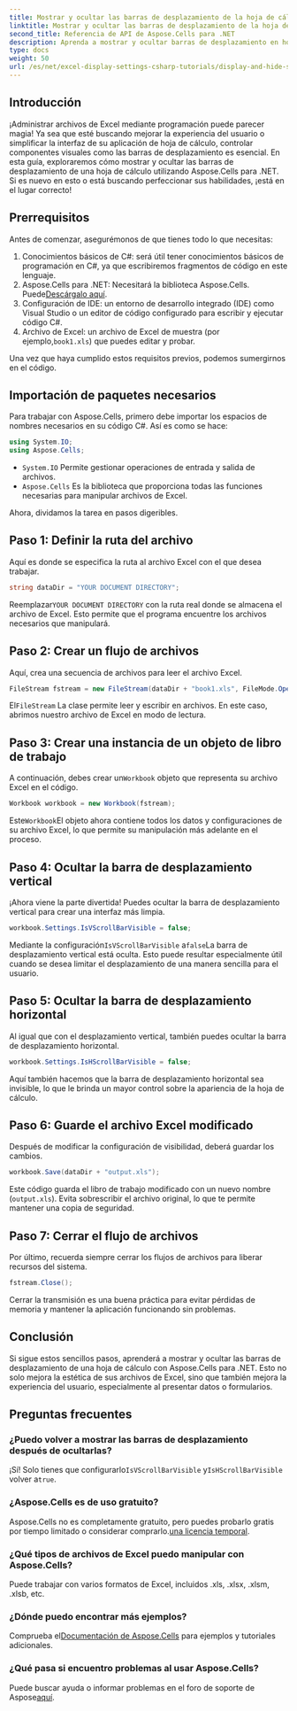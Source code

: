 ```yaml
---
title: Mostrar y ocultar las barras de desplazamiento de la hoja de cálculo
linktitle: Mostrar y ocultar las barras de desplazamiento de la hoja de cálculo
second_title: Referencia de API de Aspose.Cells para .NET
description: Aprenda a mostrar y ocultar barras de desplazamiento en hojas de cálculo de Excel usando Aspose.Cells para .NET con este tutorial detallado y fácil de seguir.
type: docs
weight: 50
url: /es/net/excel-display-settings-csharp-tutorials/display-and-hide-scroll-bars-of-worksheet/
---
```

## Introducción

¡Administrar archivos de Excel mediante programación puede parecer magia! Ya sea que esté buscando mejorar la experiencia del usuario o simplificar la interfaz de su aplicación de hoja de cálculo, controlar componentes visuales como las barras de desplazamiento es esencial. En esta guía, exploraremos cómo mostrar y ocultar las barras de desplazamiento de una hoja de cálculo utilizando Aspose.Cells para .NET. Si es nuevo en esto o está buscando perfeccionar sus habilidades, ¡está en el lugar correcto!

## Prerrequisitos

Antes de comenzar, asegurémonos de que tienes todo lo que necesitas:

1. Conocimientos básicos de C#: será útil tener conocimientos básicos de programación en C#, ya que escribiremos fragmentos de código en este lenguaje.
2.  Aspose.Cells para .NET: Necesitará la biblioteca Aspose.Cells. Puede[Descárgalo aquí](https://releases.aspose.com/cells/net/).
3. Configuración de IDE: un entorno de desarrollo integrado (IDE) como Visual Studio o un editor de código configurado para escribir y ejecutar código C#.
4.  Archivo de Excel: un archivo de Excel de muestra (por ejemplo,`book1.xls`) que puedes editar y probar.

Una vez que haya cumplido estos requisitos previos, podemos sumergirnos en el código.

## Importación de paquetes necesarios

Para trabajar con Aspose.Cells, primero debe importar los espacios de nombres necesarios en su código C#. Así es como se hace:

```csharp
using System.IO;
using Aspose.Cells;
```

- `System.IO` Permite gestionar operaciones de entrada y salida de archivos.
- `Aspose.Cells` Es la biblioteca que proporciona todas las funciones necesarias para manipular archivos de Excel.

Ahora, dividamos la tarea en pasos digeribles.

## Paso 1: Definir la ruta del archivo

Aquí es donde se especifica la ruta al archivo Excel con el que desea trabajar.


```csharp
string dataDir = "YOUR DOCUMENT DIRECTORY";
```
  
 Reemplazar`YOUR DOCUMENT DIRECTORY` con la ruta real donde se almacena el archivo de Excel. Esto permite que el programa encuentre los archivos necesarios que manipulará.

## Paso 2: Crear un flujo de archivos

Aquí, crea una secuencia de archivos para leer el archivo Excel.


```csharp
FileStream fstream = new FileStream(dataDir + "book1.xls", FileMode.Open);
```
  
 El`FileStream` La clase permite leer y escribir en archivos. En este caso, abrimos nuestro archivo de Excel en modo de lectura.

## Paso 3: Crear una instancia de un objeto de libro de trabajo

 A continuación, debes crear un`Workbook` objeto que representa su archivo Excel en el código.


```csharp
Workbook workbook = new Workbook(fstream);
```
  
 Este`Workbook`El objeto ahora contiene todos los datos y configuraciones de su archivo Excel, lo que permite su manipulación más adelante en el proceso.

## Paso 4: Ocultar la barra de desplazamiento vertical

¡Ahora viene la parte divertida! Puedes ocultar la barra de desplazamiento vertical para crear una interfaz más limpia.


```csharp
workbook.Settings.IsVScrollBarVisible = false;
```
  
 Mediante la configuración`IsVScrollBarVisible` a`false`La barra de desplazamiento vertical está oculta. Esto puede resultar especialmente útil cuando se desea limitar el desplazamiento de una manera sencilla para el usuario.

## Paso 5: Ocultar la barra de desplazamiento horizontal

Al igual que con el desplazamiento vertical, también puedes ocultar la barra de desplazamiento horizontal.


```csharp
workbook.Settings.IsHScrollBarVisible = false;
```
  
Aquí también hacemos que la barra de desplazamiento horizontal sea invisible, lo que le brinda un mayor control sobre la apariencia de la hoja de cálculo.

## Paso 6: Guarde el archivo Excel modificado

Después de modificar la configuración de visibilidad, deberá guardar los cambios. 


```csharp
workbook.Save(dataDir + "output.xls");
```
  
Este código guarda el libro de trabajo modificado con un nuevo nombre (`output.xls`). Evita sobrescribir el archivo original, lo que te permite mantener una copia de seguridad.

## Paso 7: Cerrar el flujo de archivos

Por último, recuerda siempre cerrar los flujos de archivos para liberar recursos del sistema.


```csharp
fstream.Close();
```
  
Cerrar la transmisión es una buena práctica para evitar pérdidas de memoria y mantener la aplicación funcionando sin problemas.

## Conclusión

Si sigue estos sencillos pasos, aprenderá a mostrar y ocultar las barras de desplazamiento de una hoja de cálculo con Aspose.Cells para .NET. Esto no solo mejora la estética de sus archivos de Excel, sino que también mejora la experiencia del usuario, especialmente al presentar datos o formularios. 

## Preguntas frecuentes

### ¿Puedo volver a mostrar las barras de desplazamiento después de ocultarlas?  
 ¡Sí! Solo tienes que configurarlo`IsVScrollBarVisible` y`IsHScrollBarVisible` volver a`true`.

### ¿Aspose.Cells es de uso gratuito?  
 Aspose.Cells no es completamente gratuito, pero puedes probarlo gratis por tiempo limitado o considerar comprarlo.[una licencia temporal](https://purchase.aspose.com/temporary-license/).

### ¿Qué tipos de archivos de Excel puedo manipular con Aspose.Cells?  
Puede trabajar con varios formatos de Excel, incluidos .xls, .xlsx, .xlsm, .xlsb, etc.

### ¿Dónde puedo encontrar más ejemplos?  
 Comprueba el[Documentación de Aspose.Cells](https://reference.aspose.com/cells/net/) para ejemplos y tutoriales adicionales.

### ¿Qué pasa si encuentro problemas al usar Aspose.Cells?  
 Puede buscar ayuda o informar problemas en el foro de soporte de Aspose[aquí](https://forum.aspose.com/c/cells/9).